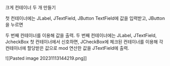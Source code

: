 크게 컨테이너 두 개 만들기

첫 컨테이너에는 JLabel, JTextField, JButton 
TextField에 값을 입력받고, JButton을 누르면 

두 번째 컨테이너를 이용해 값을 출력.
두 번째 컨테이너에는 JLabel, JTextField, JcheckBox
첫 컨테이너에서 신호하면, JCheckBox에 체크된 컨테이너를 이용해 각 컨테이너에 할당받은 값으로 mod 연산한 값을 JTextField에 출력.

![[Pasted image 20231113144219.png]]